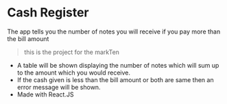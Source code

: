 # Cash Register
The app tells you the number of notes you will receive if you pay more than the bill amount
> this is the project for the markTen

- A table will be shown displaying the number of notes which will sum up to the amount which you would receive.
- If the cash given is less than the bill amount or both are same then an error message will be shown.
- Made with React.JS